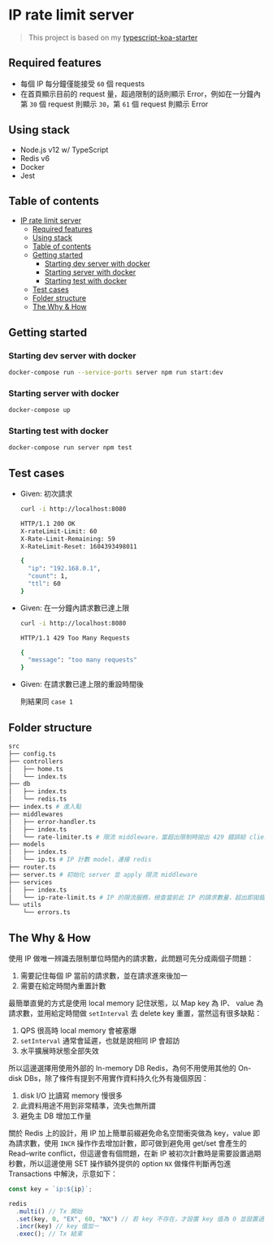 # IP rate limit server

> This project is based on my [typescript-koa-starter](https://github.com/EastSun5566/typescript-koa-starter)

## Required features

- 每個 IP 每分鐘僅能接受 `60` 個 requests
- 在首頁顯示目前的 request 量，超過限制的話則顯示 Error，例如在一分鐘內第 `30` 個 request 則顯示 `30`，第 `61` 個 request 則顯示 Error

## Using stack

- Node.js v12 w/ TypeScript
- Redis v6
- Docker
- Jest

## Table of contents

- [IP rate limit server](#ip-rate-limit-server)
  - [Required features](#required-features)
  - [Using stack](#using-stack)
  - [Table of contents](#table-of-contents)
  - [Getting started](#getting-started)
    - [Starting dev server with docker](#starting-dev-server-with-docker)
    - [Starting server with docker](#starting-server-with-docker)
    - [Starting test with docker](#starting-test-with-docker)
  - [Test cases](#test-cases)
  - [Folder structure](#folder-structure)
  - [The Why \& How](#the-why--how)

## Getting started

### Starting dev server with docker

```sh
docker-compose run --service-ports server npm run start:dev
```

### Starting server with docker

```sh
docker-compose up
```

### Starting test with docker

```sh
docker-compose run server npm test
```

## Test cases

- Given: 初次請求

  ```sh
  curl -i http://localhost:8080

  HTTP/1.1 200 OK
  X-rateLimit-Limit: 60
  X-Rate-Limit-Remaining: 59
  X-RateLimit-Reset: 1604393498011

  {
    "ip": "192.168.0.1",
    "count": 1,
    "ttl": 60
  }
  ```

- Given: 在一分鐘內請求數已達上限

  ```sh
  curl -i http://localhost:8080

  HTTP/1.1 429 Too Many Requests

  {
    "message": "too many requests"
  }
  ```

- Given: 在請求數已達上限的重設時間後

  則結果同 `case 1`

## Folder structure

```sh
src
├── config.ts
├── controllers
│   ├── home.ts
│   └── index.ts
├── db
│   ├── index.ts
│   └── redis.ts
├── index.ts # 進入點
├── middlewares
│   ├── error-handler.ts
│   ├── index.ts
│   └── rate-limiter.ts # 限流 middleware，當超出限制時拋出 429 錯誤給 client
├── models
│   ├── index.ts
│   └── ip.ts # IP 計數 model，連接 redis
├── router.ts
├── server.ts # 初始化 server 並 apply 限流 middleware
├── services
│   ├── index.ts
│   └── ip-rate-limit.ts # IP 的限流服務，檢查當前此 IP 的請求數量，超出即拋錯
└── utils
    └── errors.ts
```

## The Why & How

使用 IP 做唯一辨識去限制單位時間內的請求數，此問題可先分成兩個子問題：

1. 需要記住每個 IP 當前的請求數，並在請求進來後加一
1. 需要在給定時間內重置計數

最簡單直覺的方式是使用 local memory 記住狀態，以 Map key 為 IP、 value 為請求數，並用給定時間做 `setInterval` 去 delete key 重置，當然這有很多缺點：

1. QPS 很高時 local memory 會被塞爆
1. `setInterval` 通常會延遲，也就是說相同 IP 會超訪
1. 水平擴展時狀態全部失效

所以這邊選擇用使用外部的 In-memory DB Redis，為何不用使用其他的 On-disk DBs，除了條件有提到不用實作資料持久化外有幾個原因：

1. disk I/O 比讀寫 memory 慢很多
1. 此資料用途不用到非常精準，流失也無所謂
1. 避免主 DB 增加工作量

關於 Redis 上的設計，用 IP 加上簡單前綴避免命名空間衝突做為 key，value 即為請求數，使用 `INCR` 操作作去增加計數，即可做到避免用 get/set 會產生的 Read–write conflict，但這邊會有個問題，在新 IP 被初次計數時是需要設置過期秒數，所以這邊使用 SET 操作額外提供的 option `NX` 做條件判斷再包進 Transactions 中解決，示意如下：

```ts
const key = `ip:${ip}`;

redis
  .multi() // Tx 開始
  .set(key, 0, "EX", 60, "NX") // 若 key 不存在，才設置 key 值為 0 並設置過期秒數 60
  .incr(key) // key 值加ㄧ
  .exec(); // Tx 結束
```
